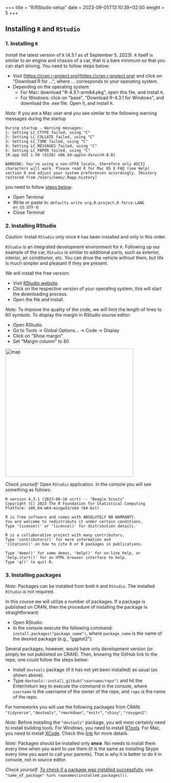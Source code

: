 +++
title = "R/RStudio setup"
date =  2023-09-05T13:10:39+02:00
weight = 5
+++

## Installing `R` and `RStudio` 

### 1. Installing `R`

Install the latest version of `R` (4.3.1 as of September 5, 2023). `R` itself is similar to an engine and chassis of a car, that is a bare minimum so that you can start driving. You need to follow steps below: 

* Visit [https://cran.r-project.org](https://cran.r-project.org) and click on "Download R for ...", where ... corresponds to your operating system. 
* Depending on the operating system: 
  - For Mac: download "R-4.3.1-arm64.pkg", open this file, and install `R`;
  - For Windows: click on "base", "Download R-4.3.1 for Windows", and download the .exe file. Open it, and install `R`.
  
*Note:* If you are a Mac user and you see similar to the following warning messages during the startup

```{toml}
During startup - Warning messages:
1: Setting LC_CTYPE failed, using "C"
2: Setting LC_COLLATE failed, using "C"
3: Setting LC_TIME failed, using "C"
4: Setting LC_MESSAGES failed, using "C"
5: Setting LC_PAPER failed, using "C"
[R.app GUI 1.50 (6126) x86_64-apple-darwin9.8.0]

WARNING: You're using a non-UTF8 locale, therefore only ASCII characters will work. Please read R for Mac OS X FAQ (see Help) section 9 and adjust your system preferences accordingly. [History restored from /Users/nemo/.Rapp.history]
```

you need to follow [steps below](https://stackoverflow.com/questions/9689104/installing-r-on-mac-warning-messages-setting-lc-ctype-failed-using-c): 

* Open Terminal
* Write or paste in: `defaults write org.R-project.R force.LANG en_US.UTF-8`
* Close Terminal

### 2. Installing RStudio

*Caution:* Install `RStudio` only once `R` has been installed and only in this order.

`RStudio` is an integrated development environment for `R`. Following up our example of the car, `RStudio` is similar to additional parts, such as exterior, interior, air conditioner, etc. You can drive the vehicle without them, but life is much simpler and pleasant if they are present.

We will install the free version: 
 
* Visit [RStudio website](https://posit.co/download/rstudio-desktop/).
* Click on the respective version of your operating system, this will start the downloading process.
* Open the file and install.

*Note:* To improve the quality of the code, we will limit the length of lines to 80 symbols. To display the margin in RStudio sourse editor:

* Open RStudio
* Go to Tools -> Global Options… -> Code -> Display
* Click on “Show margin”
* Set "Margin column" to 80

<img src="/tutorials/length.png" alt="map" width="400px"/>

*Check yourself:* Open `RStudio` application. In the console you will see something as follows:

```{toml}
R version 4.3.1 (2023-06-16 ucrt) -- "Beagle Scouts"
Copyright (C) 2023 The R Foundation for Statistical Computing
Platform: x86_64-w64-mingw32/x64 (64-bit)

R is free software and comes with ABSOLUTELY NO WARRANTY.
You are welcome to redistribute it under certain conditions.
Type 'license()' or 'licence()' for distribution details.

R is a collaborative project with many contributors.
Type 'contributors()' for more information and
'citation()' on how to cite R or R packages in publications.

Type 'demo()' for some demos, 'help()' for on-line help, or
'help.start()' for an HTML browser interface to help.
Type 'q()' to quit R.
```

### 3. Installing packages

*Note:* Packages can be installed from both `R` and `RStudio`. The installed `RStudio` is not required.

In this course we will utilize a number of packages. If a package is published on CRAN, then the procedure of installing the package is straightforward: 

* Open RStudio
* In the console execute the following command: `install.packages("package_name")`, where `package_name` is the name of the desired package (e.g., "ggplot2").

Several packages, however, would have only development version (or simply be not published on CRAN). Then, knowing the GitHub link to the repo, one could follow the steps below:

* Install `devtools` package (if it has not yet been installed) as usual (as shown above).
* Type `devtools::install_github("username/repo")` and hit the Enter/return key to execute the command in the console, where `username` is the username of the owner of the repo, and `repo` is the name of the repo.

For homeworks you will use the following packages from CRAN: `"tidyverse"`, `"devtools"`, `"rmarkdown"`, `"knitr"`, `"shiny"`, `"roxygen2"`. 

*Note:* Before installing the `"devtools"` package, you will most certainly need to install building tools.
For Windows, you need to install [RTools](https://cran.r-project.org/bin/windows/Rtools/).
For Mac, you need to install [XCode](https://developer.apple.com/xcode/).
Check this [link](https://r-pkgs.org/setup.html#setup-tools) for more details.

*Note:* Packages should be installed only **once**. No needs to install them every time when you want to use them (it is the same as installing Skype every time you want to call your parents). That is why it is better to do it in console, not in source editor.

*Check yourself:* [To check if a package was installed successfully](https://stackoverflow.com/questions/9341635/check-for-installed-packages-before-running-install-packages), use `"name_of_package" %in% rownames(installed.packages())`.
